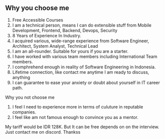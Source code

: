 ## Why you choose me

1. Free Accessible Courses
2. I am a technical person, means I can do extensible stuff from Mobile Development, Frontend, Backend, Devops, Security
3. 8 Years of Experience In Industry.
4. I acquired various, wide-range experience from Software Engineer, Architect, System Analyst, Technical Lead
5. I am an all-rounder. Suitable for yours if you are a starter.
6. I have worked with various team members including International Team members.
7. I comphrehend enough in reality of Software Engineering in Indonesia.
8. Lifetime connection, like contact me anytime I am ready to discuss, anything
9. I can guarantee to ease your anxiety or doubt about yourself in IT career path.

Why you not choose me  
1. I feel I need to experience more in terms of culuture in reputable companies.
2. I feel like am not famous enough to convince you as a mentor.


My tariff would be IDR 128K. But It can be free depends on on the interview. Just contact me on discord. Thankss

